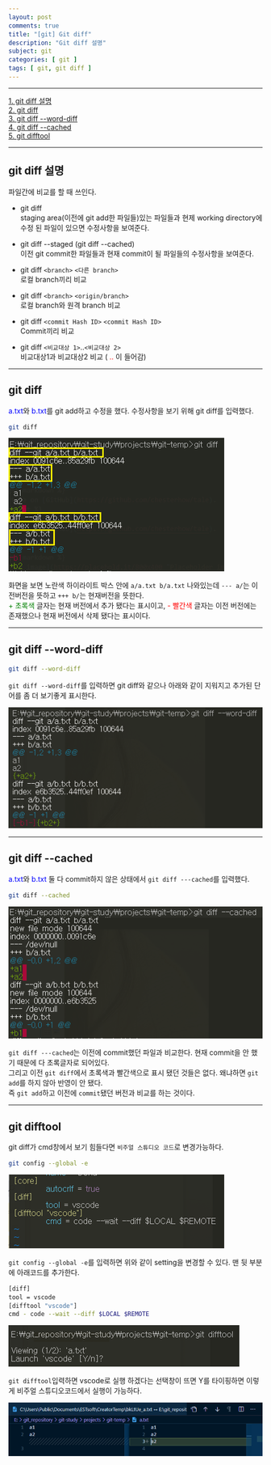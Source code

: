 ```yaml
---
layout: post
comments: true
title: "[git] Git diff"
description: "Git diff 설명"
subject: git
categories: [ git ]
tags: [ git, git diff ]
---
```


<hr>

[1. git diff 설명](#git-diff-설명)  
[2. git diff](#git-diff)  
[3. git diff --word-diff](#word-diff)  
[4. git diff --cached](#cahced)  
[5. git difftool](#git-difftool)  

<hr>

## git diff 설명

파일간에 비교를 할 때 쓰인다.

* git diff  
staging area(이전에 git add한 파일들)있는 파일들과 현제 working directory에 수정 된 파일이 있으면 수정사항을 보여준다.

* git diff --staged (git diff --cached)  
이전 git commit한 파일들과 현재 commit이 될 파일들의 수정사항을 보여준다. 

* git diff `<branch>` `<다른 branch>`  
로컬 branch끼리 비교

* git diff `<branch>` `<origin/branch>`  
로컬 branch와 원격 branch 비교

* git diff `<commit Hash ID>` `<commit Hash ID>`  
Commit끼리 비교

* git diff `<비교대상 1>`..`<비교대상 2>`  
비교대상1과 비교대상2 비교 ( <span style="color: red;">..</span> 이 들어감)

<hr>

## git diff

<span style="color: blue;">a.txt</span>와 <span style="color: blue;">b.txt</span>를 git add하고 수정을 했다.
수정사항을 보기 위해 git diff를 입력했다.

```bash
git diff
```

![git diff 설명](/assets/img/git/git-diff1.png "git diff 설명")

화면을 보면 노란색 하이라이트 박스 안에 `a/a.txt b/a.txt` 나와있는데 `--- a/`는 이전버전을 뜻하고 `+++ b/`는 현재버전을 뜻한다.  
<span style="color: green;">+ 초록색</span> 글자는 현재 버전에서 추가 됐다는 표시이고, <span style="color: red;">- 빨간색</span> 글자는 이전 버전에는 존재했으나 현재 버전에서 삭제 됐다는 표시이다.

<hr>

## git diff --word-diff <a name="word-diff"></a>

```bash
git diff --word-diff
```

`git diff --word-diff`를 입력하면 git diff와 같으나 아래와 같이 지워지고 추가된 단어를 좀 더 보기좋게 표시한다.

![git diff --word-diff 설명](/assets/img/git/git-diff3.png "git diff --word-diff 설명")

<hr>

## git diff --cached <a name="cached"></a>

<span style="color: blue;">a.txt</span>와 <span style="color: blue;">b.txt</span> 둘 다 commit하지 않은 상태에서 `git diff ---cached`를 입력했다.

```bash
git diff --cached
```

![git diff --cached 설명](/assets/img/git/git-diff2.png "git diff --cached 설명")

`git diff ---cached`는 이전에 commit했던 파일과 비교한다. 현재 commit을 안 했기 때문에 다 초록글자로 되어있다.   
그리고 이전 `git diff`에서 초록색과 빨간색으로 표시 됐던 것들은 없다. 왜냐하면 `git add`를 하지 않아 반영이 안 됐다.  
즉 `git add`하고 이전에 `commit`됐던 버전과 비교를 하는 것이다.

<hr>

## git difftool

git diff가 cmd창에서 보기 힘들다면 `비주얼 스튜디오 코드`로 변경가능하다. 

```bash
git config --global -e
```

![git difftool 설명1](/assets/img/git/git-diff4.png "git difftool 설명1")

`git config --global -e`를 입력하면 위와 같이 setting을 변경할 수 있다. 맨 뒷 부분에 아래코드를 추가한다.

```bash
[diff]
tool = vscode
[difftool "vscode"]
cmd - code --wait --diff $LOCAL $REMOTE
```

![git difftool 설명2](/assets/img/git/git-diff5.png "git difftool 설명2")

`git difftool`입력하면 vscode로 실행 하겠다는 선택창이 뜨면 Y를 타이핑하면 이렇게 비주얼 스튜디오코드에서 실행이 가능하다.

![git difftool 설명3](/assets/img/git/git-diff6.png "git difftool 설명3")








